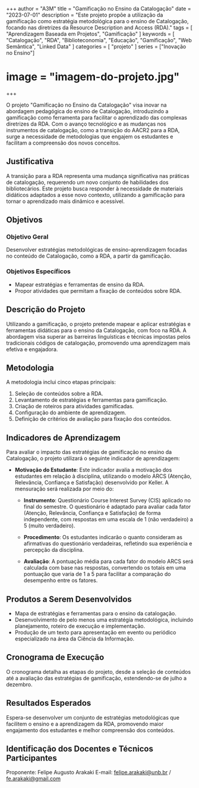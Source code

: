 +++
author = "A3M"
title = "Gamificação no Ensino da Catalogação"
date = "2023-07-01"
description = "Este projeto propõe a utilização da gamificação como estratégia metodológica para o ensino de Catalogação, focando nas diretrizes da Resource Description and Access (RDA)."
tags = [
    "Aprendizagem Baseada em Projetos",
    "Gamificação"
]
keywords = [
    "Catalogação",
    "RDA",
    "Biblioteconomia",
    "Educação",
    "Gamificação",
    "Web Semântica",
    "Linked Data"
]
categories = [
    "projeto"
]
series = ["Inovação no Ensino"]
# image = "imagem-do-projeto.jpg"
+++

O projeto "Gamificação no Ensino da Catalogação" visa inovar na abordagem pedagógica do ensino de Catalogação, introduzindo a gamificação como ferramenta para facilitar o aprendizado das complexas diretrizes da RDA. Com o avanço tecnológico e as mudanças nos instrumentos de catalogação, como a transição do AACR2 para a RDA, surge a necessidade de metodologias que engajem os estudantes e facilitam a compreensão dos novos conceitos.
<!--more-->

## Justificativa

A transição para a RDA representa uma mudança significativa nas práticas de catalogação, requerendo um novo conjunto de habilidades dos bibliotecários. Este projeto busca responder à necessidade de materiais didáticos adaptados a esse novo contexto, utilizando a gamificação para tornar o aprendizado mais dinâmico e acessível.

## Objetivos

### Objetivo Geral

Desenvolver estratégias metodológicas de ensino-aprendizagem focadas no conteúdo de Catalogação, como a RDA, a partir da gamificação.

### Objetivos Específicos

- Mapear estratégias e ferramentas de ensino da RDA.
- Propor atividades que permitam a fixação de conteúdos sobre RDA.

## Descrição do Projeto

Utilizando a gamificação, o projeto pretende mapear e aplicar estratégias e ferramentas didáticas para o ensino da Catalogação, com foco na RDA. A abordagem visa superar as barreiras linguísticas e técnicas impostas pelos tradicionais códigos de catalogação, promovendo uma aprendizagem mais efetiva e engajadora.

## Metodologia

A metodologia inclui cinco etapas principais:

1. Seleção de conteúdos sobre a RDA.
2. Levantamento de estratégias e ferramentas para gamificação.
3. Criação de roteiros para atividades gamificadas.
4. Configuração do ambiente de aprendizagem.
5. Definição de critérios de avaliação para fixação dos conteúdos.

## Indicadores de Aprendizagem

Para avaliar o impacto das estratégias de gamificação no ensino da Catalogação, o projeto utilizará o seguinte indicador de aprendizagem:

- **Motivação do Estudante**: Este indicador avalia a motivação dos estudantes em relação à disciplina, utilizando o modelo ARCS (Atenção, Relevância, Confiança e Satisfação) desenvolvido por Keller. A mensuração será realizada por meio do:

    - **Instrumento**: Questionário Course Interest Survey (CIS) aplicado no final do semestre. O questionário é adaptado para avaliar cada fator (Atenção, Relevância, Confiança e Satisfação) de forma independente, com respostas em uma escala de 1 (não verdadeiro) a 5 (muito verdadeiro).
    
    - **Procedimento**: Os estudantes indicarão o quanto consideram as afirmativas do questionário verdadeiras, refletindo sua experiência e percepção da disciplina.
    
    - **Avaliação**: A pontuação média para cada fator do modelo ARCS será calculada com base nas respostas, convertendo os totais em uma pontuação que varia de 1 a 5 para facilitar a comparação do desempenho entre os fatores.


## Produtos a Serem Desenvolvidos

- Mapa de estratégias e ferramentas para o ensino da catalogação.
- Desenvolvimento de pelo menos uma estratégia metodológica, incluindo planejamento, roteiro de execução e implementação.
- Produção de um texto para apresentação em evento ou periódico especializado na área da Ciência da Informação.

## Cronograma de Execução

O cronograma detalha as etapas do projeto, desde a seleção de conteúdos até a avaliação das estratégias de gamificação, estendendo-se de julho a dezembro.

## Resultados Esperados

Espera-se desenvolver um conjunto de estratégias metodológicas que facilitem o ensino e a aprendizagem da RDA, promovendo maior engajamento dos estudantes e melhor compreensão dos conteúdos.

## Identificação dos Docentes e Técnicos Participantes

Proponente: Felipe Augusto Arakaki
E-mail: felipe.arakaki@unb.br / fe.arakaki@gmail.com

<!-- [![Link para mais informações](link-para-imagem-de-chamada.jpg)](https://link-para-pagina-do-projeto-ou-universidade.com) -->
